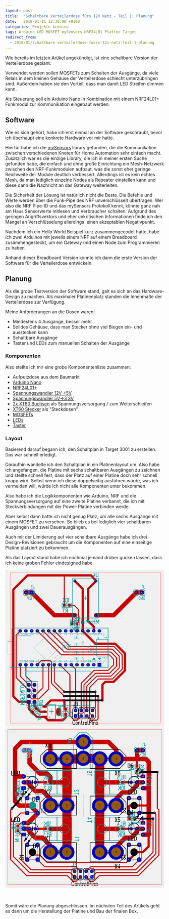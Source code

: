 ```yaml
---
layout: post
title:  "Schaltbare Verteilerdose fürs 12V Netz - Teil 1: Planung"
date:   2018-01-11 12:30:00 +0100
categories: Projekte Arduino
tags: Arduino LED MOSFET mySensors NRF24L01 Platine Target
redirect_from:
  - 2018/01/schaltbare-verteilerdose-fuers-12v-netz-teil-1-planung
---
```


Wie bereits im [letzten Artikel](/2017/11/zimmer-12v-netz/) angekündigt, ist eine schaltbare Version der Verteilerdose geplant.

Verwendet werden sollen MOSFETs zum Schalten der Ausgänge, da viele Relais in dem kleinen Gehäuse der Verteilerdose schlecht unterzubringen sind. Außerdem haben sie den Vorteil, dass man damit LED Streifen dimmen kann.

Als Steuerung soll ein Arduino Nano in Kombination mit einem NRF24L01+ Funkmodul zur Kommunikation eingebaut werden.

<!--more-->
## Software
Wie es sich gehört, habe ich erst einmal an der Software geschraubt, bevor ich überhaupt eine konkrete Hardware vor mir hatte.

Hierfür habe ich die [mySensors](https://www.mysensors.org/) library gefunden, die die Kommunikation zwischen verschiedenen Knoten für Home Automation sehr einfach macht. Zusätzlich war es die einzige Library, die ich in meiner ersten Suche gefunden habe, die einfach und ohne große Einrichtung ein Mesh-Netzwerk zwischen den NRF-Funkmodulen aufbaut, was die sonst eher geringe Reichweite der Module deutlich verbessert. Allerdings ist es kein echtes Mesh, da man lediglich einzelne Nodes als Repeater einstellen kann und diese dann die Nachricht an das Gateway weiterleiten.

Die Sicherheit der Lösung ist natürlich nicht die Beste. Die Befehle und Werte werden über die Funk-Pipe des NRF unverschlüsselt übertragen. Wer also die NRF Pipe-ID und das mySensors Protokoll kennt, könnte ganz nah am Haus Sensorwerte mitlesen und Verbraucher schalten. Aufgrund des geringen Angriffsvektors und eher unkritischen Informationen finde ich den Mangel an Verschlüsselung allerdings  einen akzeptablen Negativpunkt.

Nachdem ich ein Hello World Beispiel kurz zusammengecodet hatte, habe ich zwei Arduinos mit jeweils einem NRF auf einem Breadboard zusammengesteckt, um ein Gateway und einen Node zum Programmieren zu haben.

Anhand dieser Breadboard Version konnte ich dann die erste Version der Software für die Verteilerdose entwickeln.
## Planung
Als die grobe Testversion der Software stand, galt es sich an das Hardware-Design zu machen. Als maximaler Platinenplatz standen die Innenmaße der Verteilerdose zur Verfügung.

Meine Anforderungen an die Dosen waren:

  - Mindestens 4 Ausgänge, besser mehr
  - Solides Gehäuse, dass man Stecker ohne viel Biegen ein- und ausstecken kann
  - Schaltbare Ausgänge
  - Taster und LEDs zum manuellen Schalten der Ausgänge

### Komponenten
Also stellte ich mir eine grobe Komponentenliste zusammen:

   - Aufputzdose aus dem Baumarkt
   - [Arduino Nano](https://www.banggood.com/ATmega328P-Arduino-Compatible-Nano-V3-Improved-Version-No-Cable-p-959231.html?p=U530099241512014110R)
   - [NRF24L01+](https://www.banggood.com/3Pcs-NRF24L01-SI24R1-2_4G-Wireless-Power-Enhanced-Communication-Receiver-Module-p-1057155.html?p=U530099241512014110R)
   - [Spannungswandler 12V->5V](https://www.banggood.com/5Pcs-Mini-DC-Adjustable-Power-Supply-Buck-Module-Step-Down-Module-p-952402.html?p=U530099241512014110R)
   - [Spannungswandler 5V->3,3V](https://www.banggood.com/5Pcs-5V-To-3_3V-DC-DC-AMS1117-800MA-Step-Down-Power-Supply-Buck-Module-p-944686.html?p=U530099241512014110R)
   - [2x XT60 Buchsen](https://www.banggood.com/10X-XT60-Male-Female-Bullet-Connectors-Plugs-For-RC-Battery-p-958017.html?p=U530099241512014110R) als Spannungsversorgung / zum Weiterschleifen
   - [XT60 Stecker](https://www.banggood.com/10X-XT60-Male-Female-Bullet-Connectors-Plugs-For-RC-Battery-p-958017.html?p=U530099241512014110R) als "Steckdosen"
   - [MOSFETs](https://www.banggood.com/10Pcs-IRFZ44N-Transistor-N-Channel-Rectifier-Power-Mosfet-p-953277.html?p=U530099241512014110R)
   - [LEDs](https://www.banggood.com/375pcs-3MM-5MM-LED-Light-emitting-Diode-Beads-Resistance-Lights-Kits-Bulb-Lamp-p-1027601.html?p=U530099241512014110R)
   - [Taster](https://www.banggood.com/100pcs-Mini-Micro-Momentary-Tactile-Tact-Switch-Push-Button-DIP-P4-Normally-Open-p-917570.html?p=U530099241512014110R)

### Layout
Basierend darauf begann ich, den Schaltplan in Target 3001 zu erstellen. Das war schnell erledigt.

Daraufhin wandelte ich den Schaltplan in ein Platinenlayout um. Also habe ich angefangen, die Platine mit sechs schaltbaren Ausgängen zu zeichnen und stellte schnell fest, dass der Platz auf einer Platine doch sehr schnell knapp wird. Selbst wenn ich diese doppelseitig ausführen würde, was ich vermeiden will, würde ich nicht alle Komponenten unter bekommen.

Also habe ich die Logikkomponenten wie Arduino, NRF und die Spannungsversorgung auf eine zweite Platine verbannt, die ich mit Steckverbindungen mit der Power-Platine verbinden werde.

Aber selbst dann hatte ich nicht genug Platz, um alle sechs Ausgänge mit einem MOSFET zu versehen. So blieb es bei lediglich vier schaltbaren Ausgängen und zwei Dauerausgängen.

Auch mit der Limitierung auf vier schaltbare Ausgänge habe ich drei Design-Revisionen gebraucht um die Komponenten auf eine einseitige Platine platziert zu bekommen.

Als das Layout stand habe ich nochmal jemand drüber gucken lassen, dass ich keine groben Fehler eindesigned habe.

<!-- [gallery type="rectangular" ids="2030,2032"] -->
![Layout der Logik-Platine](/uploads/2018-01-11-pdbox-part-1/Logic_Layout.png)
![Layout der Strom-Platine](/uploads/2018-01-11-pdbox-part-1/Power_Layout.png)

&nbsp;

Somit wäre die Planung abgeschlossen. Im nächsten Teil des Artikels geht es dann um die Herstellung der Platine und Bau der finalen Box.
